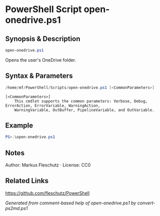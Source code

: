 # PowerShell Script open-onedrive.ps1

## Synopsis & Description
```powershell
open-onedrive.ps1
```

Opens the user's OneDrive folder.

## Syntax & Parameters
```powershell
/home/mf/PowerShell/Scripts/open-onedrive.ps1 [<CommonParameters>]
```

```
[<CommonParameters>]
    This cmdlet supports the common parameters: Verbose, Debug, ErrorAction, ErrorVariable, WarningAction, 
    WarningVariable, OutBuffer, PipelineVariable, and OutVariable.
```

## Example
```powershell
PS>.\open-onedrive.ps1
```


## Notes
Author: Markus Fleschutz · License: CC0

## Related Links
https://github.com/fleschutz/PowerShell

*Generated from comment-based help of open-onedrive.ps1 by convert-ps2md.ps1*
